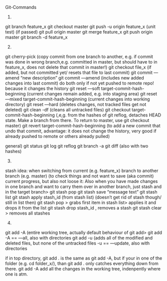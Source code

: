 Git-Commands

1)
git branch feature_x
git checkout master
git push -u origin feature_x (unit test)
(if passed) git pull origin master
git merge feature_x
git push origin master
git branch -d feature_x

2)
git cherry-pick (copy commit from one branch to another, e.g. if commit was done in wrong branch,e.g. committed in master, but should have to in feature_x, does not delete that commit in master!)
git checkout file_x (if added, but not committed yet/ resets that file to last commit)
git commit —amend “new description”
git commit —amend (includes new added changes into last commit)
do both only if not yet pushed to remote repo! because it changes the history
git reset —soft target-commit-hash-beginning (current changes remain added, e.g. into staging area)
git reset —mixed target-commit-hash-beginning (current changes into working directory)
git reset —hard (deletes changes, not tracked files get not deleted)
git clean -df (cleans all untracked files)
git checkout target-commit-hash-beginning (,e,g. from the hashes of git reflog, detaches HEAD state. Make a branch from there. To return to master, use git checkout master)
git revert target-commit-hash-beginning (to add a new commit that undo that commit, advantage: it does not change the history, very good if already pushed to remote or others already pulled)


general)
git status
git log
git reflog
git branch -a
git diff (also with two hashes)

3)
stash idea:
when switching from current (e.g. feature_x) branch to another branch (e.g. master) (to check things and not want to save (aka commit) current progress, but also not loose it: Also when you have made changes in one branch and want to carry them over in another branch, just stash and in the target branch> git stash pop
git stash save “message text”
git stash list
git stash apply stash_id (from stash list) (doesn’t get rid of stash though/ still in list then)
git stash pop  > grabs first item in stash list> applies it and drops it from the list
git stash drop stash_id , removes a stash
git stash clear > removes all stashes
 
4)
git add -A (entire working tree, actually default behaviour of git add> git add -A == —all, also with directories
git add -u (adds all of the modified and deleted files, but none of the untracked files -u == —update, also with directories

if in top directory, git add . is the same as git add -A, but if your in one of the folder (e.g. cd folder_x/), than git add . only catches everything down from there. git add -A add all the changes in the working tree, indenpently where one is atm.

